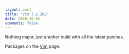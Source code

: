 ```yaml
---
layout: post
title: "Vim 7.2.262"
date: 2009-10-05
comments: false
---
```

Nothing major, just another build with all the latest patches.




Packages on the [Vim][0] page.



[0]: /software/vim
